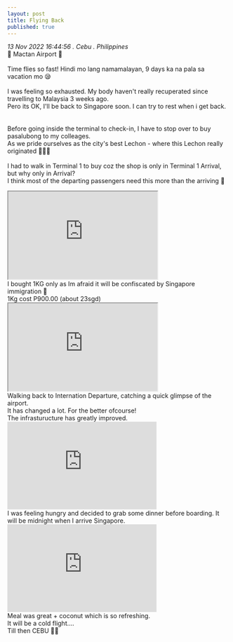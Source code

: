 ```yaml
---
layout: post
title: Flying Back
published: true
---
```

_13 Nov 2022 16:44:56 . Cebu . Philippines_
<br>
📍 Mactan Airport 📍
<br>
<br>
Time flies so fast! Hindi mo lang namamalayan, 9 days ka na pala sa vacation mo 😪
<br>
<br>
I was feeling so exhausted. My body haven't really recuperated since travelling to Malaysia 3 weeks ago. 
<br>
Pero its OK, I'll be back to Singapore soon. I can try to rest when i get back.
<br>
<br>
<br>
Before going inside the terminal to check-in, I have to stop over to buy pasalubong to my colleages. 
<br>
As we pride ourselves as the city's best Lechon - where this Lechon really originated 🤷🏻‍♀️
<br>
<br>
I had to walk in Terminal 1 to buy coz the shop is only in Terminal 1 Arrival, but why only in Arrival? 
<br>
I think most of the departing passengers need this more than the arriving 🤔
<br>
<iframe src="https://drive.google.com/file/d/1U-z305SpdCxm9YU3-rfWGlRfFS5CdFEh/preview" width="340" height="200" allow="autoplay"></iframe>
<br>
I bought 1KG only as Im afraid it will be confiscated by Singapore immigration 😬
<br>
1Kg cost P900.00 (about 23sgd)
<br>
<iframe src="https://drive.google.com/file/d/1tijWbuuog2cQy5ZDXax4xASa1dn9wPh1/preview" width="340" height="200" allow="autoplay"></iframe>
<br>
Walking back to Internation Departure, catching a quick glimpse of the airport. 
<br>
It has changed a lot. For the better ofcourse!
<br>
The infrasturucture has greatly improved. 
<br>
<iframe width="340" height="200" src="https://www.youtube.com/embed/5r48C35l_-s" frameborder="0" allow="accelerometer; autoplay; encrypted-media; gyroscope; picture-in-picture" allowfullscreen></iframe>
<br>
I was feeling hungry and decided to grab some dinner before boarding. It will be midnight when I arrive Singapore. 
<br>
<iframe width="340" height="200" src="https://www.youtube.com/embed/K8YUfxChSzY" frameborder="0" allow="accelerometer; autoplay; encrypted-media; gyroscope; picture-in-picture" allowfullscreen></iframe>
<br>
Meal was great + coconut which is so refreshing.
<br>
It will be a cold flight....
<br>
Till then CEBU 🖐🏼
<br>
